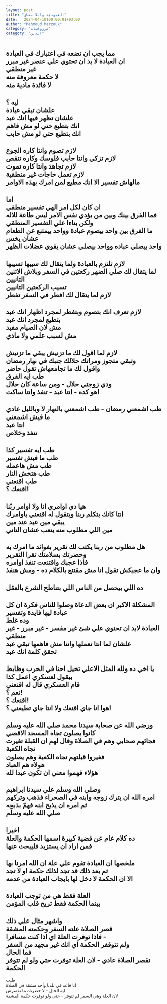 ```yaml
---
layout: post
title: "العبوديّة واللا منطق"
date:   2024-04-10T00:00:01+03:00
author: "Mahmoud Marzouk"
category: "مرزوقيات"
category: "الدين"
---
```



مما يجب ان تضعه في اعتبارك في العبادة  
ان العبادة لا بد ان تحتوي علي عنصر غير مبرر  
غير منطقي  
لا حكمة معروفة منه  
لا فائدة مادية منه  
-  
ليه ؟  
علشان تبقي عبادة  
علشان تظهر فيها انك عبد  
انك بتطيع حتي لو مش فاهم  
انك بتطيع حتي لو مش حابب  
-  
لازم تصوم وانتا كاره الجوع  
لازم تزكي وانتا حابب فلوسك وكاره تنقص  
لازم تجاهد وانتا كاره تموت  
لازم تعمل حاجات غير منطقية  
مالهاش تفسير الا انك مطيع لمن امرك بهذه الاوامر  
-  
اما  
ان كان لكل امر الهي تفسير منطقي  
فما الفرق بينك وبين من يؤدي نفس الامر ليس طاعة للاله
ولكن بناءا علي التفسير المنطقي  
ما الفرق بين واحد بيصوم عبادة وواحد بيمتنع عن الطعام
عشان يخس  
واحد بيصلي عباده وواحد بيصلي عشان يقوي عضلات
الظهر  
-  
لازم تلتزم بالعبادة ولما يتقال لك سيبها تسيبها  
لما يتقال لك صلي الضهر ركعتين في السفر وبلاش الاتنين
التانيين  
تسيب الركعتين التانيين  
لازم لما يتقال لك افطر في السفر تفطر  
-  
لازم تعرف انك بتصوم وبتفطر لمجرد اظهار انك عبد  
بتطيع لمجرد انك عبد  
مش لان الصيام مفيد  
مش لسبب علمي ولا مادي  
-  
لازم لما اقول لك ما تزنيش يبقي ما تزنيش  
وتبقي متجوز ومراتك حلالك جنبك في نهار رمضان  
واقول لك ما تجامعهاش تقول حاضر  
طب ايه الفرق  
ودي زوجتي حلال - ومن ساعة كان حلال  
اهو كده - انتا عبد - تنفذ وانتا ساكت  
-  
طب اشمعني رمضان - طب اشمعني بالنهار لا وبالليل
عادي  
ما فيش اشمعني  
انتا عبد  
تنفذ وخلاص  
-  
طب ايه تفسير كذا  
طب ما فيش تفسير  
طب مش هاعمله  
طب هتخش النار  
طب اقنعني  
اقنعك ؟!  
-  
هيا دي اوامري انا ولا اوامر ربّنا  
انتا كانك بتكلم ربنا وبتقول له اقنعني باوامرك  
يبقي مين عبد عند مين  
مين اللي مطلوب منه يتعب عشان التاني  
-  
هل مطلوب من ربنا يكتب لك تقرير بفوائد ما امرك
به  
وحضرتك بسلامتك تقرا التقرير  
فاذا عجبك واقتنعت تنفذ اوامره  
وان ما عجبكش تقول انا مش مقتنع بالكلام ده - ومش
هنفذ  
-  
ده اللي بيحصل من الناس اللي بتناطح الشرع بالعقل  
-  
المشكلة الاكبر ان بعض الدعاة وصلوا للناس فكرة ان كل
عبادة ليها فايدة وتفسير  
وده غلط  
العبادة لابد ان تحتوي علي شئ غير مفسر - غير مبرر - غير
منطقي  
علشان لما انتا تعملها وانتا مش فاهمها تبقي عبد  
تحقق كلمة انك عبد  
-  
يا اخي ده ولله المثل الاعلي تخيل احنا في الحرب وظابط
بيقول لعسكري اعمل كذا  
قام العسكري قال له اقنعني  
نعم ؟!  
اقنعك ؟!  
هوا انا جاي اقنعك ولا انتا جاي تطيعني ؟!  
-  
ورضي الله عن صحابة سيدنا محمد صلي الله عليه
وسلم  
كانوا يصلون تجاه المسجد الاقصي  
فجائهم صحابي وهم في الصلاة وقال لهم ان القبلة تغيرت تجاه
الكعبة  
فغيروا قبلتهم تجاه الكعبة وهم يصلون  
هولاء هم العباد  
هؤلاء فهموا معني ان تكون عبدا لله  
-  
وصلي الله وسلم علي سيدنا ابراهيم  
امره الله ان يترك زوجه وابنه في الصحراء فذهب
وتركهم  
ثم امره ان يذبح ابنه فهمّ بذبحه  
صلي الله عليه وسلّم  
-  
اخيرا  
ده كلام عام عن قضية كبيرة اسمها الحكمة والعلة  
فمن اراد ان يستزيد فليبحث عنها  
-  
ملخصها ان العبادة تقوم علي علة ان الله امرنا
بها  
ثم بعد ذلك قد تجد لذلك حكمة او لا تجد  
الا ان الحكمة لا دخل لها بايجاب العبادة من عدمه  
-  
العلة فقط هي من توجب العبادة  
بينما الحكمة فقط تريح قلب المؤمن  
-  
واشهر مثال علي ذلك  
قصر الصلاة علته السفر وحكمته المشقة  
فاذا توفرت العلة اي اذا كنت مسافرا -  
ولم تتوقفر الحكمة اي انك غير مجهد من السفر  
فما الحال  
تقصر الصلاة عادي - لان العلة توفرت حتي ولو لم تتوفر
الحكمة  
-  
طيب  
انا قاعد في بلدنا وأجد مشقة في الصلاة  
ايه الحال - لا حضرتك ما تقصرش  
لان العلة وهي السفر لم تتوفر - حتي ولو توفرت حكمة
المشقة
